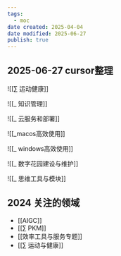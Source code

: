 ```yaml
---
tags:
  - moc
date created: 2025-04-04
date modified: 2025-06-27
publish: true
---
```


## 2025-06-27 cursor整理

![[∑ 运动健康]]

![[_ 知识管理]]

![[_ 云服务和部署]]

![[_macos高效使用]]

![[_ windows高效使用]]

![[_ 数字花园建设与维护]]

![[_ 思维工具与模块]]

## 2024 关注的领域

- [[AIGC]]
- [[∑ PKM]]
- [[效率工具与服务专题]]
- [[∑ 运动与健康]]
